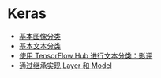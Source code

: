 # Keras

- [基本图像分类](classification.md)
- [基本文本分类](text_classification.md)
- [使用 TensorFlow Hub 进行文本分类：影评](text_classification_with_hub.md)
- [通过继承实现 Layer 和 Model](custom_layers_and_models.md)
